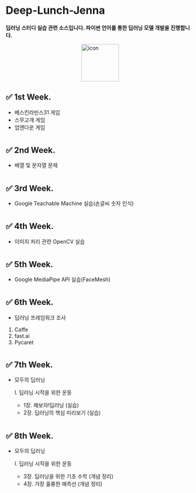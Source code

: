 # Deep-Lunch-Jenna

**딥러닝 스터디 실습 관련 소스입니다.
파이썬 언어를 통한 딥러닝 모델 개발을 진행합니다.**

<div style="display: flex; align-items: flex-start;  justify-content: center;"><img src="https://techstack-generator.vercel.app/python-icon.svg" alt="icon" width="100" height="100" /></div>

## ✅ 1st Week.

- 베스킨라빈스31 게임
- 스무고개 게임
- 업앤다운 게임

#

## ✅ 2nd Week.

- 배열 및 문자열 문제

#

## ✅ 3rd Week.

- Google Teachable Machine 실습(손글씨 숫자 인식)

#

## ✅ 4th Week.

- 이미지 처리 관련 OpenCV 실습

#

## ✅ 5th Week.

- Google MediaPipe API 실습(FaceMesh)

#

## ✅ 6th Week.

- 딥러닝 프레임워크 조사

1. Caffe
2. fast.ai
3. Pycaret

#

## ✅ 7th Week.

- 모두의 딥러닝

  I. 딥러닝 시작을 위한 운동

  - 1장. 해보자!딥러닝 (실습)
  - 2장. 딥러닝의 핵심 미리보기 (실습)

#

## ✅ 8th Week.

- 모두의 딥러닝

  I. 딥러닝 시작을 위한 운동

  - 3장. 딥러닝을 위한 기초 수학 (개념 정리)
  - 4장. 가장 훌륭한 예측선 (개념 정리)
